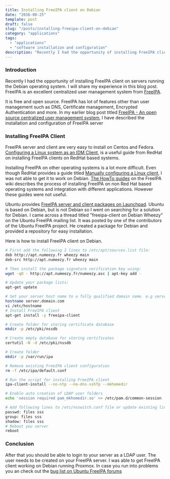 ```yaml
---
title: Installing FreeIPA client on Debian
date: "2016-08-25"
template: post
draft: false
slug: "/posts/installing-freeipa-client-on-debian"
category: "applications"
tags:
  - "applications"
  - "software installation and configuration"
description: "Recently I had the opportunity of installing FreeIPA client on servers running the Debian operating system. I will share my experience in this blog post. FreeIPA is an excellent centralized user management system from FreeIPA."
---
```


### Introduction
Recently I had the opportunity of installing FreeIPA client on servers running the Debian operating system. I will share my experience in this blog post. FreeIPA is an excellent centralized user management system from [FreeIPA](http://www.freeipa.org).

It is free and open source. FreeIPA has lot of features other than user management such as DNS, Certificate management, Encrypted Authentication and more. In my earlier blog post titled [FreeIPA - An open source centralized user management system](/posts/freeipa---an-open-source-centralized-user-management-system), I have described the installation and configuration of FreeIPA server

### Installing FreeIPA Client
FreeIPA server and client are very easy to install on Centos and Fedora. [Configuring a Linux system as an IDM Client](https://access.redhat.com/documentation/en-us/red_hat_enterprise_linux/6/html/identity_management_guide/installing_the_ipa_client_on_linux), is a useful guide from RedHat on installing FreeIPA clients on RedHat based systems.

Installing FreeIPA on other operating systems is a lot more difficult. Even though RedHat provides a guide titled [Manually configuring a Linux client](https://access.redhat.com/documentation/en-us/red_hat_enterprise_linux/5/html/configuring_identity_management/linux-manual), I was not able to get it to work on Debian. [The HowTo guides](http://www.freeipa.org/page/HowTos) on the FreeIPA wiki describes the process of installing FreeIPA on non Red Hat based operating systems and integration with different applications. However these guides were not useful.

Ubuntu provides [FreeIPA server and client packages on Launchpad](https://launchpad.net/freeipa). Ubuntu is based on Debian, but is not Debian so I went on searching for a solution for Debian. I came across a thread titled "freeipa-client on Debian Wheezy" on the Ubuntu FreeIPA mailing list. It was posted by one of the contributors of the Ubuntu FreeIPA project. He created a package for Debian and provided a repository for easy installation.

Here is how to install FreeIPA client on Debian.

```bash
# First add the following 2 lines to /etc/apt/sources.list file:
deb http://apt.numeezy.fr wheezy main
deb-src http://apt.numeezy.fr wheezy main

# Then install the package signature verification key using:
wget -qO - http://apt.numeezy.fr/numeezy.asc | apt-key add -

# Update your package lists:
apt-get update

# Set your server host name to a fully qualified domain name. e.g server.domain.com
hostname server.domain.com
vi /etc/hostname
# Install FreeIPA client
apt-get install -y freeipa-client

# Create folder for storing certificate database
mkdir -p /etc/pki/nssdb

# Create empty database for storing certificates
certutil -N -d /etc/pki/nssdb

# Create folder
mkdir -p /var/run/ipa

# Remove existing FreeIPA client configuration
rm -f /etc/ipa/default.conf

# Run the script for installing FreeIPA client
ipa-client-install --no-ntp --no-dns-sshfp --mkhomedir

# Enable auto creation of LDAP user folders
echo 'session required pam_mkhomedir.so' >> /etc/pam.d/common-session

# Add following lines to /etc/nsswitch.conf file or update existing lines
passwd: files sss
group: files sss
shadow: files sss
# Reboot you server
reboot
```

### Conclusion
After that you should be able to login to your server as a LDAP user. The user needs to be created on your FreeIPA server. I was able to get FreeIPA client working on Debian running Proxmox. In case you run into problems you an check out the [bug list on Ubuntu FreeIPA forums](https://bugs.launchpad.net/ubuntu/+source/freeipa/+bug/1280215)
